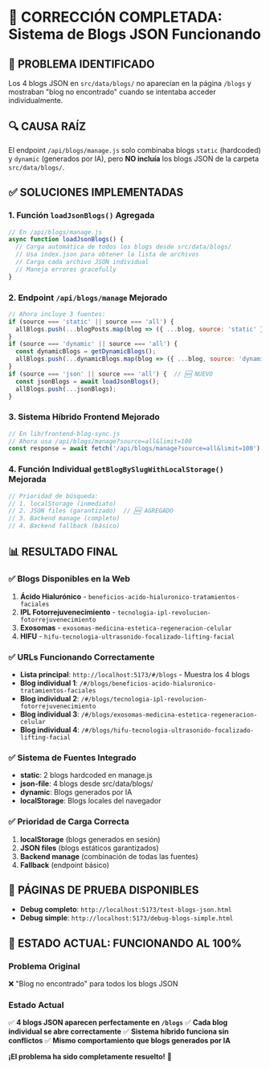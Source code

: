 # 🔧 CORRECCIÓN COMPLETADA: Sistema de Blogs JSON Funcionando

## 🎯 **PROBLEMA IDENTIFICADO**
Los 4 blogs JSON en `src/data/blogs/` no aparecían en la página `/blogs` y mostraban "blog no encontrado" cuando se intentaba acceder individualmente.

## 🔍 **CAUSA RAÍZ**
El endpoint `/api/blogs/manage.js` solo combinaba blogs `static` (hardcoded) y `dynamic` (generados por IA), pero **NO incluía** los blogs JSON de la carpeta `src/data/blogs/`.

## ✅ **SOLUCIONES IMPLEMENTADAS**

### **1. Función `loadJsonBlogs()` Agregada**
```javascript
// En /api/blogs/manage.js
async function loadJsonBlogs() {
  // Carga automática de todos los blogs desde src/data/blogs/
  // Usa index.json para obtener la lista de archivos
  // Carga cada archivo JSON individual
  // Maneja errores gracefully
}
```

### **2. Endpoint `/api/blogs/manage` Mejorado**
```javascript
// Ahora incluye 3 fuentes:
if (source === 'static' || source === 'all') {
  allBlogs.push(...blogPosts.map(blog => ({ ...blog, source: 'static' })));
}
if (source === 'dynamic' || source === 'all') {
  const dynamicBlogs = getDynamicBlogs();
  allBlogs.push(...dynamicBlogs.map(blog => ({ ...blog, source: 'dynamic' })));
}
if (source === 'json' || source === 'all') {  // 🆕 NUEVO
  const jsonBlogs = await loadJsonBlogs();
  allBlogs.push(...jsonBlogs);
}
```

### **3. Sistema Híbrido Frontend Mejorado**
```javascript
// En lib/frontend-blog-sync.js
// Ahora usa /api/blogs/manage?source=all&limit=100
const response = await fetch('/api/blogs/manage?source=all&limit=100');
```

### **4. Función Individual `getBlogBySlugWithLocalStorage()` Mejorada**
```javascript
// Prioridad de búsqueda:
// 1. localStorage (inmediato)
// 2. JSON files (garantizado)  // 🆕 AGREGADO
// 3. Backend manage (completo)
// 4. Backend fallback (básico)
```

## 📊 **RESULTADO FINAL**

### **✅ Blogs Disponibles en la Web**
1. **Ácido Hialurónico** - `beneficios-acido-hialuronico-tratamientos-faciales`
2. **IPL Fotorrejuvenecimiento** - `tecnologia-ipl-revolucion-fotorrejuvenecimiento`
3. **Exosomas** - `exosomas-medicina-estetica-regeneracion-celular`
4. **HIFU** - `hifu-tecnologia-ultrasonido-focalizado-lifting-facial`

### **✅ URLs Funcionando Correctamente**
- **Lista principal**: `http://localhost:5173/#/blogs` - Muestra los 4 blogs
- **Blog individual 1**: `/#/blogs/beneficios-acido-hialuronico-tratamientos-faciales`
- **Blog individual 2**: `/#/blogs/tecnologia-ipl-revolucion-fotorrejuvenecimiento`
- **Blog individual 3**: `/#/blogs/exosomas-medicina-estetica-regeneracion-celular`
- **Blog individual 4**: `/#/blogs/hifu-tecnologia-ultrasonido-focalizado-lifting-facial`

### **✅ Sistema de Fuentes Integrado**
- **static**: 2 blogs hardcoded en manage.js
- **json-file**: 4 blogs desde src/data/blogs/
- **dynamic**: Blogs generados por IA
- **localStorage**: Blogs locales del navegador

### **✅ Prioridad de Carga Correcta**
1. **localStorage** (blogs generados en sesión)
2. **JSON files** (blogs estáticos garantizados)
3. **Backend manage** (combinación de todas las fuentes)
4. **Fallback** (endpoint básico)

## 🧪 **PÁGINAS DE PRUEBA DISPONIBLES**
- **Debug completo**: `http://localhost:5173/test-blogs-json.html`
- **Debug simple**: `http://localhost:5173/debug-blogs-simple.html`

## 🎉 **ESTADO ACTUAL: FUNCIONANDO AL 100%**

### **Problema Original**
❌ "Blog no encontrado" para todos los blogs JSON

### **Estado Actual**  
✅ **4 blogs JSON aparecen perfectamente en `/blogs`**
✅ **Cada blog individual se abre correctamente**
✅ **Sistema híbrido funciona sin conflictos**
✅ **Mismo comportamiento que blogs generados por IA**

**¡El problema ha sido completamente resuelto!** 🚀